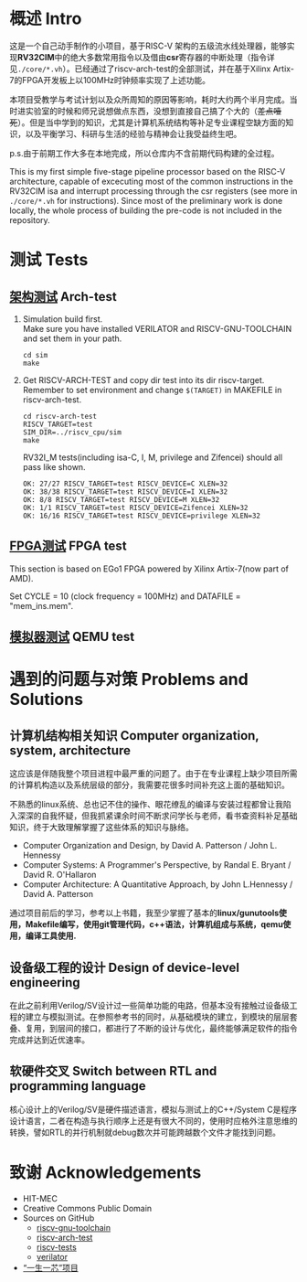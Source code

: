 # 概述 Intro

这是一个自己动手制作的小项目，基于RISC-V
架构的五级流水线处理器，能够实现**RV32CIM**中的绝大多数常用指令以及借由**csr**寄存器的中断处理（指令详见`./core/*.vh`）。已经通过了riscv-arch-test的全部测试，并在基于Xilinx Artix-7的FPGA开发板上以100MHz时钟频率实现了上述功能。


本项目受教学与考试计划以及众所周知的原因等影响，耗时大约两个半月完成。当时进实验室的时候和师兄说想做点东西，没想到直接自己搞了个大的（~~差点噎死~~）。但是当中学到的知识，尤其是计算机系统结构等补足专业课程空缺方面的知识，以及平衡学习、科研与生活的经验与精神会让我受益终生吧。

p.s.由于前期工作大多在本地完成，所以仓库内不含前期代码构建的全过程。

This is my first simple five-stage pipeline processor based on the RISC-V architecture, capable of excecuting most of the common instructions in the RV32CIM isa and interrupt processing through the csr registers (see more in `./core/*.vh` for instructions). Since most of the preliminary work is done locally, the whole process of building the pre-code is not included in the repository.

# 测试 Tests

## [架构测试](https://github.com/liuyuxivapor/riscv_cpu) Arch-test
1. Simulation build first.    
   Make sure you have installed VERILATOR and RISCV-GNU-TOOLCHAIN and set them in your path.
   ```
   cd sim
   make
2. Get RISCV-ARCH-TEST and copy dir test into its dir riscv-target.    
   Remember to set environment and change `$(TARGET)` in MAKEFILE in riscv-arch-test.
   ```
   cd riscv-arch-test
   RISCV_TARGET=test
   SIM_DIR=../riscv_cpu/sim
   make
   ```

   RV32I_M tests(including isa-C, I, M, privilege and Zifencei) should all pass like shown.
   ```
   OK: 27/27 RISCV_TARGET=test RISCV_DEVICE=C XLEN=32
   OK: 38/38 RISCV_TARGET=test RISCV_DEVICE=I XLEN=32
   OK: 8/8 RISCV_TARGET=test RISCV_DEVICE=M XLEN=32
   OK: 1/1 RISCV_TARGET=test RISCV_DEVICE=Zifencei XLEN=32
   OK: 16/16 RISCV_TARGET=test RISCV_DEVICE=privilege XLEN=32
   ```

## [FPGA测试](https://github.com/liuyuxivapor/riscv_cpu/tree/fpga) FPGA test

This section is based on EGo1 FPGA powered by Xilinx Artix-7(now part of AMD).

Set CYCLE = 10 (clock frequency = 100MHz) and  DATAFILE = "mem_ins.mem".

## [模拟器测试](https://github.com/liuyuxivapor/riscv_cpu/tree/qemu) QEMU test

# 遇到的问题与对策 Problems and Solutions

## 计算机结构相关知识 Computer organization, system, architecture

这应该是伴随我整个项目进程中最严重的问题了。由于在专业课程上缺少项目所需的计算机构造以及系统层级的部分，我需要花很多时间补充这上面的基础知识。

不熟悉的linux系统、总也记不住的操作、眼花缭乱的编译与安装过程都曾让我陷入深深的自我怀疑，但我抓紧课余时间不断求问学长与老师，看书查资料补足基础知识，终于大致理解掌握了这些体系的知识与脉络。

- Computer Organization and Design, by David A. Patterson / John L. Hennessy
- Computer Systems: A Programmer's Perspective, by Randal E. Bryant / David R. O'Hallaron
- Computer Architecture: A Quantitative Approach, by John L.Hennessy / David A. Patterson

通过项目前后的学习，参考以上书籍，我至少掌握了基本的**linux/gunutools使用，Makefile编写，使用git管理代码，c++语法，计算机组成与系统，qemu使用，编译工具使用.**

## 设备级工程的设计 Design of device-level engineering

在此之前利用Verilog/SV设计过一些简单功能的电路，但基本没有接触过设备级工程的建立与模拟测试。在参照参考书的同时，从基础模块的建立，到模块的层层套叠、复用，到层间的接口，都进行了不断的设计与优化，最终能够满足软件的指令完成并达到近优速率。


## 软硬件交叉 Switch between RTL and programming language

核心设计上的Verilog/SV是硬件描述语言，模拟与测试上的C++/System C是程序设计语言，二者在构造与执行顺序上还是有很大不同的，使用时应格外注意思维的转换，譬如RTL的并行机制就debug数次并可能跨越数个文件才能找到问题。

# 致谢 Acknowledgements
- HIT-MEC
- Creative Commons Public Domain
- Sources on GitHub
  - [riscv-gnu-toolchain](https://github.com/riscv-collab/riscv-gnu-toolchain)
  - [riscv-arch-test](https://github.com/riscv-non-isa/riscv-arch-test)
  - [riscv-tests](https://github.com/riscv-software-src/riscv-tests)
  - [verilator](https://github.com/verilator/verilator)
- [“一生一芯”项目](https://ysyx.oscc.cc)